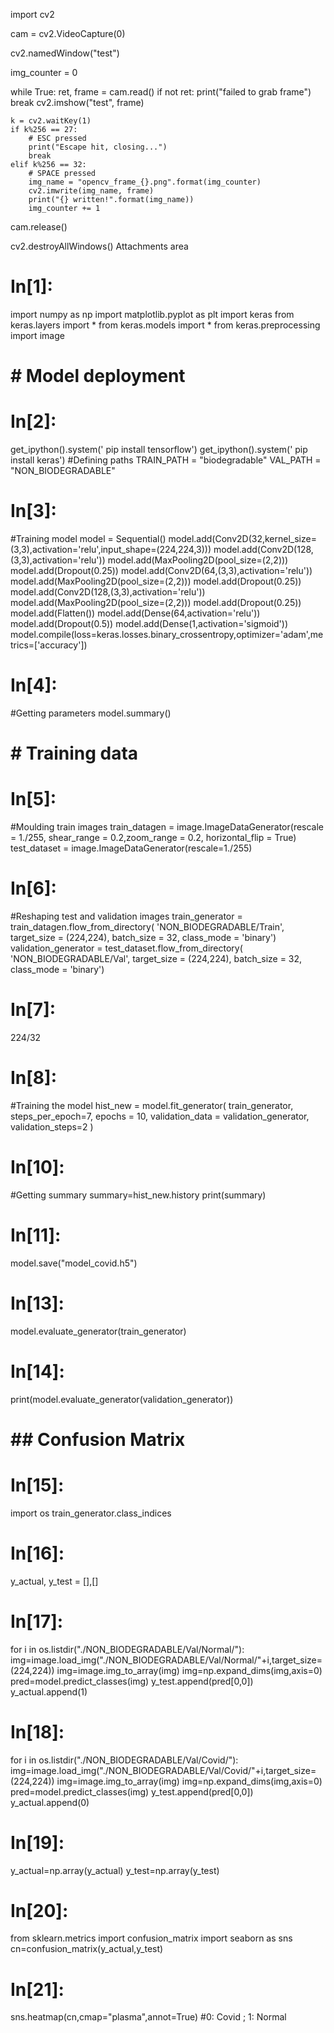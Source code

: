 import cv2

cam = cv2.VideoCapture(0)

cv2.namedWindow("test")

img_counter = 0

while True:
    ret, frame = cam.read()
    if not ret:
        print("failed to grab frame")
        break
    cv2.imshow("test", frame)

    k = cv2.waitKey(1)
    if k%256 == 27:
        # ESC pressed
        print("Escape hit, closing...")
        break
    elif k%256 == 32:
        # SPACE pressed
        img_name = "opencv_frame_{}.png".format(img_counter)
        cv2.imwrite(img_name, frame)
        print("{} written!".format(img_name))
        img_counter += 1

cam.release()

cv2.destroyAllWindows()
Attachments area
# In[1]:
import numpy as np
import matplotlib.pyplot as plt
import keras
from keras.layers import *
from keras.models import * 
from keras.preprocessing import image

# #  Model deployment
# In[2]:
get_ipython().system(' pip install tensorflow')
get_ipython().system(' pip install keras')
#Defining paths
TRAIN_PATH = "biodegradable"
VAL_PATH = "NON_BIODEGRADABLE"

# In[3]:
#Training model
model = Sequential()
model.add(Conv2D(32,kernel_size=(3,3),activation='relu',input_shape=(224,224,3)))
model.add(Conv2D(128,(3,3),activation='relu'))
model.add(MaxPooling2D(pool_size=(2,2)))
model.add(Dropout(0.25))
model.add(Conv2D(64,(3,3),activation='relu'))
model.add(MaxPooling2D(pool_size=(2,2)))
model.add(Dropout(0.25))
model.add(Conv2D(128,(3,3),activation='relu'))
model.add(MaxPooling2D(pool_size=(2,2)))
model.add(Dropout(0.25))
model.add(Flatten())
model.add(Dense(64,activation='relu'))
model.add(Dropout(0.5))
model.add(Dense(1,activation='sigmoid'))
model.compile(loss=keras.losses.binary_crossentropy,optimizer='adam',metrics=['accuracy'])
# In[4]:
#Getting parameters
model.summary()
# # Training data 
# In[5]:
#Moulding train images
train_datagen = image.ImageDataGenerator(rescale = 1./255, shear_range = 0.2,zoom_range = 0.2, horizontal_flip = True)
test_dataset = image.ImageDataGenerator(rescale=1./255)
# In[6]:
#Reshaping test and validation images 
train_generator = train_datagen.flow_from_directory(
    'NON_BIODEGRADABLE/Train',
    target_size = (224,224),
    batch_size = 32,
    class_mode = 'binary')
validation_generator = test_dataset.flow_from_directory(
    'NON_BIODEGRADABLE/Val',
    target_size = (224,224),
    batch_size = 32,
    class_mode = 'binary')
# In[7]:
224/32
# In[8]:
#Training the model
hist_new = model.fit_generator(
    train_generator,
    steps_per_epoch=7,
    epochs = 10,
    validation_data = validation_generator,
    validation_steps=2
)
# In[10]:
#Getting summary
summary=hist_new.history
print(summary)
# In[11]:
model.save("model_covid.h5")


# In[13]:


model.evaluate_generator(train_generator)


# In[14]:


print(model.evaluate_generator(validation_generator))


# ## Confusion Matrix

# In[15]:


import os
train_generator.class_indices


# In[16]:


y_actual, y_test = [],[]


# In[17]:


for i in os.listdir("./NON_BIODEGRADABLE/Val/Normal/"):
    img=image.load_img("./NON_BIODEGRADABLE/Val/Normal/"+i,target_size=(224,224))
    img=image.img_to_array(img)
    img=np.expand_dims(img,axis=0)
    pred=model.predict_classes(img)
    y_test.append(pred[0,0])
    y_actual.append(1)
    


# In[18]:


for i in os.listdir("./NON_BIODEGRADABLE/Val/Covid/"):
    img=image.load_img("./NON_BIODEGRADABLE/Val/Covid/"+i,target_size=(224,224))
    img=image.img_to_array(img)
    img=np.expand_dims(img,axis=0)
    pred=model.predict_classes(img)
    y_test.append(pred[0,0])
    y_actual.append(0)


# In[19]:


y_actual=np.array(y_actual)
y_test=np.array(y_test)


# In[20]:


from sklearn.metrics import confusion_matrix
import seaborn as sns
cn=confusion_matrix(y_actual,y_test)
# In[21]:
sns.heatmap(cn,cmap="plasma",annot=True) #0: Covid ; 1: Normal
